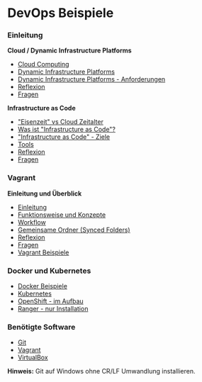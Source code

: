 DevOps Beispiele
================

### Einleitung

**Cloud / Dynamic Infrastructure Platforms**
* [Cloud Computing](intro/cloud/01-Cloud.md)
* [Dynamic Infrastructure Platforms](intro/cloud/10-DIP.md)
* [Dynamic Infrastructure Platforms - Anforderungen](intro/cloud/11-DIP_Anforderungen.md)
* [Reflexion ](intro/cloud/95-Reflexion.md)
* [Fragen](intro/cloud/96-Fragen.md)
    
**Infrastructure as Code**
* ["Eisenzeit" vs Cloud Zeitalter ](intro/iac/01-Einleitung.md)
* [Was ist "Infrastructure as Code"?](intro/iac/02-Was_ist_IaC.md)
* ["Infrastructure as Code" - Ziele](intro/iac/03-IaC_Ziele.md)
* [Tools](intro/iac/20-Tools.md)
* [Reflexion](intro/iac/95-Reflexion.md)
* [Fragen ](intro/iac/96-Fragen.md)

### Vagrant

**Einleitung und Überblick**
* [Einleitung](intro/vagrant/01-Vagrant.md)
* [Funktionsweise und Konzepte](intro/vagrant/02-Konzepte.md)
* [Workflow](intro/vagrant/03-Workflow.md)
* [Gemeinsame Ordner (Synced Folders)](intro/vagrant/20-Ordner.md)
* [Reflexion ](intro/vagrant/95-Reflexion.md)
* [Fragen](intro/vagrant/96-Fragen.md)
* [Vagrant Beispiele](vagrant/)

### Docker und Kubernetes

* [Docker Beispiele](docker/)
* [Kubernetes](https://github.com/mc-b/dok/)
* [OpenShift - im Aufbau](openshift/)
* [Ranger - nur Installation](ranger/)

### Benötigte Software

* [Git](https://git-scm.com/)
* [Vagrant](https://www.vagrantup.com/)
* [VirtualBox](https://www.virtualbox.org/)

**Hinweis:** Git auf Windows ohne CR/LF Umwandlung installieren.
